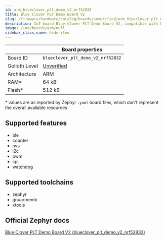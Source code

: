 ```yaml
---
id: arm_blueclover_plt_demo_v2_nrf52832
title: Blue Clover PLT Demo Board V2
slug: /firmware/hardware/catalog/boards/unverified/arm_blueclover_plt_demo_v2_nrf52832
description: IoT board Blue Clover PLT Demo Board V2, compatible with Golioth at unverified level.
image: /img/boards/arm/null
sidebar_class_name: hide-item
---
```


[//]: # (This is an auto-generated file, do not edit! Changes to it will be lost upon re-generation)



|                | Board properties     |
| -------------  | -------------------- |
| Board ID       | `blueclover_plt_demo_v2_nrf52832` |
| Golioth Level  | [Unverified](/firmware/hardware#unverified-boards) |
| Architecture   | ARM |
| RAM*           | 64 kB |
| Flash*         | 512 kB |

\* values are as reported by Zephyr `.yaml` board files, which don't represent the overall available resources



## Supported features

* ble
* counter
* nvs
* i2c
* pwm
* spi
* watchdog

## Supported toolchains

* zephyr
* gnuarmemb
* xtools

## Official Zephyr docs

[Blue Clover PLT Demo Board V2 (blueclover_plt_demo_v2_nrf52832)](https://docs.zephyrproject.org/latest/boards/arm/blueclover_plt_demo_v2_nrf52832/doc/index.html)
